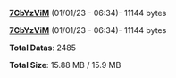[**7CbYzViM**](/data/7CbYzViM.txt) (01/01/23 - 06:34)- 11144 bytes

[**7CbYzViM**](/data/7CbYzViM.txt) (01/01/23 - 06:34)- 11144 bytes

**Total Datas**: 2485

**Total Size**: 15.88 MB / 15.9 MB